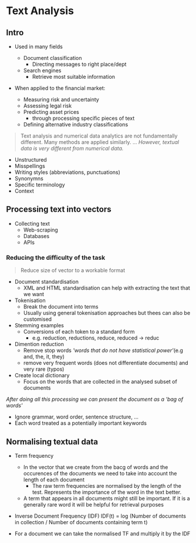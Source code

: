 # Text Analysis


## Intro

* Used in many fields
  * Document classification
    * Directing messages to right place/dept
  * Search engines
    * Retrieve most suitable information
    
* When applied to the financial market:
  * Measuring risk and uncertainty
  * Assessing legal risk
  * Predicting asset prices
    * through processing specific pieces of text
  * Defining alternative industry classifications
  
> Text analysis and numerical data analytics are not fundamentally different. Many methods are applied similarly.
... _However, textual data is very different from numerical data._
  * Unstructured
  * Misspellings
  * Writing styles (abbreviations, punctuations)
  * Synonymns
  * Specific terminology
  * Context
  
## Processing text into vectors
* Collecting text
  * Web-scraping
  * Databases
  * APIs
  
### Reducing the difficulty of the task
> Reduce size of vector to a workable format
* Document standardisation
  * XML and HTML standardisation can help with extracting the text that we want
* Tokenisation
  * Break the document into terms
  * Usually using general tokenisation approaches but thees can also be customised
* Stemming examples
  * Conversions of each token to a standard form
    * e.g. reduction, reductions, reduce, reduced -> reduc
* Dimention reduction
  * Remove stop words _'words that do not have statistical power'_(e.g and, the, it, they)
  * remove very frequent words (does not differentiate documents) and very rare (typos)
* Create local dictionary
  * Focus on the words that are collected in the analysed subset of documents
  
_After doing all this processing we can present the document as a 'bag of words'_
  * Ignore grammar, word order, sentence structure, ...
  * Each word treated as a potentially important keywords
  
  
## Normalising textual data
* Term frequency
  * In the vector that we create from the bacg of words and the occurences of the documents we need to take into account the length of each document
    * The raw term frequencies are normalised by the length of the test. Represents the importance of the word in the text better.
  * A term that appears in all documents might still be important. If it is a generally rare word it will be helpful for retrieval purposes
  
* Inverse Document Frequency (IDF)
IDF(t) = log (Number of documents in collection / Number of documents containing term t)

* For a document we can take the normalised TF and multiply it by the IDF

